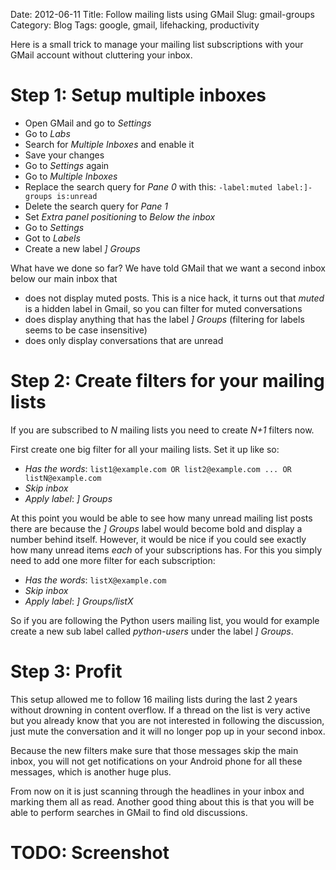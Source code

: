 Date: 2012-06-11
Title: Follow mailing lists using GMail
Slug: gmail-groups
Category: Blog
Tags: google, gmail, lifehacking, productivity

Here is a small trick to manage your mailing list subscriptions with your GMail
account without cluttering your inbox.

# Step 1: Setup multiple inboxes

* Open GMail and go to _Settings_
* Go to _Labs_
* Search for _Multiple Inboxes_ and enable it
* Save your changes
* Go to _Settings_ again
* Go to _Multiple Inboxes_
* Replace the search query for _Pane 0_ with this: ``-label:muted
  label:]-groups is:unread``
* Delete the search query for _Pane 1_
* Set _Extra panel positioning_ to _Below the inbox_
* Go to _Settings_
* Got to _Labels_
* Create a new label _] Groups_

What have we done so far? We have told GMail that we want a second inbox below
our main inbox that

* does not display muted posts. This is a nice hack, it turns out that _muted_
  is a hidden label in Gmail, so you can filter for muted conversations
* does display anything that has the label _] Groups_ (filtering for labels
  seems to be case insensitive)
* does only display conversations that are unread

# Step 2: Create filters for your mailing lists

If you are subscribed to _N_ mailing lists you need to create _N+1_ filters
now.

First create one big filter for all your mailing lists. Set it up like so:

* _Has the words_: ``list1@example.com OR list2@example.com ... OR listN@example.com``
* _Skip inbox_
* _Apply label_: _] Groups_

At this point you would be able to see how many unread mailing list posts there
are because the _] Groups_ label would become bold and display a number
behind itself. However, it would be nice if you could see exactly how many
unread items _each_ of your subscriptions has. For this you simply need to add
one more filter for each subscription:

* _Has the words_: ``listX@example.com``
* _Skip inbox_
* _Apply label_: _] Groups/listX_

So if you are following the Python users mailing list, you would for example
create a new sub label called _python-users_ under the label _] Groups_.

# Step 3: Profit

This setup allowed me to follow 16 mailing lists during the last 2 years
without drowning in content overflow. If a thread on the list is very active
but you already know that you are not interested in following the discussion,
just mute the conversation and it will no longer pop up in your second inbox.

Because the new filters make sure that those messages skip the main inbox, you
will not get notifications on your Android phone for all these messages, which
is another huge plus.

From now on it is just scanning through the headlines in your inbox and marking
them all as read. Another good thing about this is that you will be able to
perform searches in GMail to find old discussions.

# TODO: Screenshot

